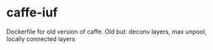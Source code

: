 # caffe-iuf
Dockerfile for old version of caffe. Old but: deconv layers, max unpool, locally connected layers

